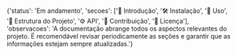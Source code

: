 
{'status': 'Em andamento', 'secoes': ['📖 Introdução', '🛠️ Instalação', '🔧 Uso', '📁 Estrutura do Projeto', '⚙️ API', '🤝 Contribuição', '📜 Licença'], 'observacoes': 'A documentação abrange todos os aspectos relevantes do projeto. É recomendável revisar periodicamente as seções e garantir que as informações estejam sempre atualizadas.'}